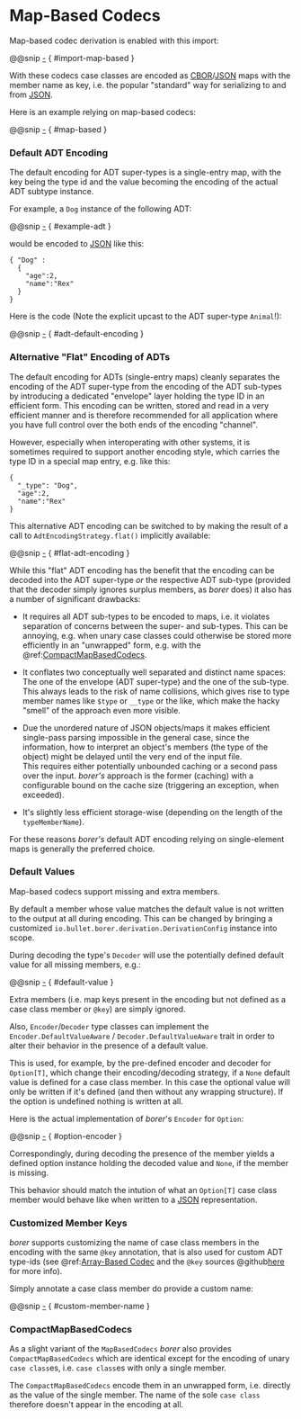 Map-Based Codecs
================

Map-based codec derivation is enabled with this import:

@@snip [-]($test$/DerivationSpec.scala) { #import-map-based }

With these codecs case classes are encoded as [CBOR]/[JSON] maps with the member name as key, i.e. the popular
"standard" way for serializing to and from [JSON]. 

Here is an example relying on map-based codecs:

@@snip [-]($test$/DerivationSpec.scala) { #map-based }


### Default ADT Encoding

The default encoding for ADT super-types is a single-entry map, with the key being the type id and the value
becoming the encoding of the actual ADT subtype instance.

For example, a `Dog` instance of the following ADT:

@@snip [-]($test$/DerivationSpec.scala) { #example-adt }

would be encoded to [JSON] like this:

```
{ "Dog" :
  {
    "age":2,
    "name":"Rex"
  }
}
```

Here is the code (Note the explicit upcast to the ADT super-type `Animal`!):

@@snip [-]($test$/DerivationSpec.scala) { #adt-default-encoding }


### Alternative "Flat" Encoding of ADTs

The default encoding for ADTs (single-entry maps) cleanly separates the encoding of the ADT super-type from the encoding
of the ADT sub-types by introducing a dedicated "envelope" layer holding the type ID in an efficient form. This encoding
can be written, stored and read in a very efficient manner and is therefore recommended for all application where you
have full control over the both ends of the encoding "channel".

However, especially when interoperating with other systems, it is sometimes required to support another encoding style,
which carries the type ID in a special map entry, e.g. like this:

```
{
  "_type": "Dog",
  "age":2,
  "name":"Rex"
}
```  

This alternative ADT encoding can be switched to by making the result of a call to `AdtEncodingStrategy.flat()`
implicitly available:

@@snip [-]($test$/DerivationSpec.scala) { #flat-adt-encoding }

While this "flat" ADT encoding has the benefit that the encoding can be decoded into the ADT super-type _or_ the
respective ADT sub-type (provided that the decoder simply ignores surplus members, as _borer_ does) it also has a number
of significant drawbacks:

- It requires all ADT sub-types to be encoded to maps, i.e. it violates separation of concerns between the super- and
  sub-types. This can be annoying, e.g. when unary case classes could otherwise be stored more efficiently in an
  "unwrapped" form, e.g. with the @ref:[CompactMapBasedCodecs](#compactmapbasedcodecs). 

- It conflates two conceptually well separated and distinct name spaces: The one of the envelope (ADT super-type) and
  the one of the sub-type. This always leads to the risk of name collisions, which gives rise to type member names like
  `$type` or `__type` or the like, which make the hacky "smell" of the approach even more visible.
  
- Due the unordered nature of JSON objects/maps it makes efficient single-pass parsing impossible in the general case,
  since the information, how to interpret an object's members (the type of the object) might be delayed until the very
  end of the input file.<br>
  This requires either potentially unbounded caching or a second pass over the input. _borer's_ approach is the former
  (caching) with a configurable bound on the cache size (triggering an exception, when exceeded).

- It's slightly less efficient storage-wise (depending on the length of the `typeMemberName`).

For these reasons _borer's_ default ADT encoding relying on single-element maps is generally the preferred choice.


### Default Values

Map-based codecs support missing and extra members.

By default a member whose value matches the default value is not written to the output at all during encoding.
This can be changed by bringing a customized `io.bullet.borer.derivation.DerivationConfig` instance into scope.
 
During decoding the type's `Decoder` will use the potentially defined default value for all missing members, e.g.:

@@snip [-]($test$/DerivationSpec.scala) { #default-value } 

Extra members (i.e. map keys present in the encoding but not defined as a case class member or `@key`) are simply ignored.<br>

Also, `Encoder`/`Decoder` type classes can implement the `Encoder.DefaultValueAware` / `Decoder.DefaultValueAware`
trait in order to alter their behavior in the presence of a default value.

This is used, for example, by the pre-defined encoder and decoder for `Option[T]`, which change their encoding/decoding
strategy, if a `None` default value is defined for a case class member. In this case the optional value will only be
written if it's defined (and then without any wrapping structure). If the option is undefined nothing is written at all.

Here is the actual implementation of _borer_'s `Encoder` for `Option`:

@@snip [-]($core$/Encoder.scala) { #option-encoder }


Correspondingly, during decoding the presence of the member yields a defined option instance holding the decoded value
and `None`, if the member is missing.

This behavior should match the intution of what an `Option[T]` case class member would behave like when written to a
[JSON] representation. 


### Customized Member Keys

_borer_ supports customizing the name of case class members in the encoding with the same `@key` annotation, that is
also used for custom ADT type-ids (see @ref:[Array-Based Codec](array-based.md) and the `@key` sources
@github[here](/derivation/src/main/scala/io/bullet/borer/derivation/key.scala) for more info).

Simply annotate a case class member do provide a custom name:

@@snip [-]($test$/DerivationSpec.scala) { #custom-member-name }


### CompactMapBasedCodecs

As a slight variant of the `MapBasedCodecs` _borer_ also provides `CompactMapBasedCodecs` which are identical except for
the encoding of unary `case class`es, i.e. `case class`es with only a single member.

The `CompactMapBasedCodecs` encode them in an unwrapped form, i.e. directly as the value of the single member.
The name of the sole `case class` therefore doesn't appear in the encoding at all.


  [CBOR]: http://cbor.io/
  [JSON]: http://json.org/